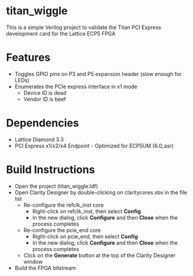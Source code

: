 # titan_wiggle

This is a simple Verilog project to validate the Titan PCI Express development card for the Lattice ECP5 FPGA

# Features
* Toggles GPIO pins on P3 and P5 expansion header (slow enough for LEDs)
* Enumerates the PCIe express interface in x1 mode
  * Device ID is dead
  * Vendor ID is beef

# Dependencies
* Lattice Diamond 3.3
* PCI Express x1/x2/x4 Endpoint - Optimized for ECP5UM (6.0_asr)

# Build Instructions
* Open the project (titan_wiggle.ldf)
* Open Clarity Designer by double-clicking on claritycores.sbx in the file list
  * Re-configure the refclk_inst core
    * Right-click on refclk_inst, then select **Config**
    * In the new dialog, click **Configure** and then **Close** when the process completes
  * Re-configure the pcie_end core
    * Right-click on pcie_end, then select **Config**
    * In the new dialog, click **Configure** and then **Close** when the process completes
  * Click on the **Generate** button at the top of the Clarity Designer window
* Build the FPGA bitstream
